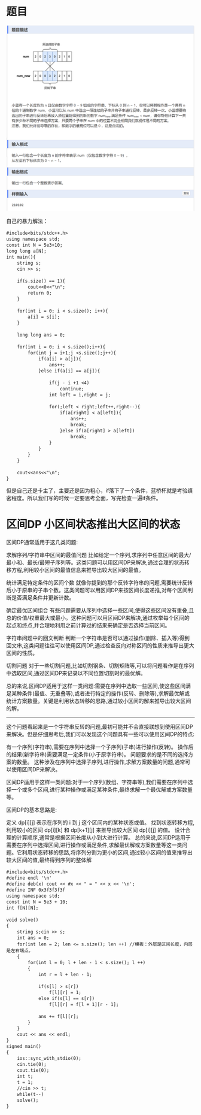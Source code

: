 # 题目
![alt text](image.png)

自己的暴力解法：
```
#include<bits/stdc++.h>
using namespace std;
const int N = 5e3+10;
long long a[N];
int main(){
	string s;
	cin >> s;
	
	if(s.size() == 1){
		cout<<0<<"\n";
		return 0;
	} 
	
	for(int i = 0; i < s.size(); i++){
		a[i] = s[i];
	}
	
	long long ans = 0;
		
	for(int i = 0; i < s.size();i++){
		for(int j = i+1;j <s.size();j++){
			if(a[i] > a[j]){
				ans++;
			}else if(a[i] == a[j]){
				
				if(j - i +1 <4)
					continue;
				int left = i,right = j;
				
				for(;left < right;left++,right--){
					if(a[right] < a[left]){
						ans++;
						break; 
					}else if(a[right] > a[left])
						break;
				}
			}
		}
	}
	
	cout<<ans<<"\n";
} 
```

但是自己还是卡主了，主要还是因为粗心，if落下了一个条件，蓝桥杯就是考验缜密程度。所以我们写的时候一定要思考全面，写完检查一遍if条件。


# 区间DP  小区间状态推出大区间的状态
区间DP通常适用于这几类问题:

求解序列/字符串中区间的最值问题
比如给定一个序列,求序列中任意区间的最大/最小和、最长/最短子序列等。这类问题可以用区间DP来解决,通过合理的状态转移方程,利用较小区间的最值信息来推导出较大区间的最值。

统计满足特定条件的区间个数
就像你提到的那个反转字符串的问题,需要统计反转后小于原串的子串个数。这类问题可以用区间DP来按区间长度递推,对每个区间判断是否满足条件并更新计数。

确定最优区间组合
有些问题需要从序列中选择一些区间,使得这些区间没有重叠,且总的价值/权重最大或最小。这种问题可以用区间DP来解决,通过枚举每个区间的起点和终点,并合理地利用之前计算过的结果来确定是否选择当前区间。

字符串问题中的回文判断
判断一个字符串是否可以通过操作(删除、插入等)得到回文串,这类问题往往可以使用区间DP,通过检查反向对称区间的性质来推导出更大区间的性质。

切割问题
对于一些切割问题,比如切割钢条、切割矩阵等,可以将问题看作是在序列中选取区间,通过区间DP来记录以不同位置切割时的最优解。

总的来说,区间DP适用于这样一类问题:需要在序列中选取一些区间,使这些区间满足某种条件(最值、无重叠等),或者进行特定的操作(反转、删除等),求解最优解或统计方案数量。关键是利用状态转移的思路,通过较小区间的解来推导出较大区间的解。


---
这个问题看起来是一个字符串反转的问题,最初可能并不会直接联想到使用区间DP来解决。但是仔细思考后,我们可以发现这个问题具有一些可以使用区间DP的特点:

有一个序列(字符串),需要在序列中选择一个子序列(子串)进行操作(反转)。
操作后的结果(新字符串)需要满足一定条件(小于原字符串)。
问题要求的是不同的选择方案的数量。
这种涉及在序列中选择子序列,进行操作,求解方案数量的问题,通常可以使用区间DP来解决。

区间DP适用于这样一类问题:对于一个序列(数组、字符串等),我们需要在序列中选择一个或多个区间,进行某种操作或满足某种条件,最终求解一个最优解或方案数量等。

区间DP的基本思路是:

定义 dp[i][j] 表示在序列的 i 到 j 这个区间内的某种状态或值。
找到状态转移方程,利用较小的区间 dp[i][k] 和 dp[k+1][j] 来推导出较大区间 dp[i][j] 的值。
设计合理的计算顺序,通常是根据区间长度从小到大进行计算。
总的来说,区间DP适用于需要在序列中选择区间,进行操作或满足条件,求解最优解或方案数量等这一类问题。它利用状态转移的思路,将序列分割为更小的区间,通过较小区间的值来推导出较大区间的值,最终得到序列的整体解

```
#include<bits/stdc++.h>
#define endl '\n'
#define deb(x) cout << #x << " = " << x << '\n';
#define INF 0x3f3f3f3f
using namespace std;
const int N = 5e3 + 10;
int f[N][N];

void solve()
{
	string s;cin >> s;
	int ans = 0;
	for(int len = 2; len <= s.size(); len ++) //模板：外层是区间长度，内层是左右端点。
	{
		for(int l = 0; l + len - 1 < s.size(); l ++)
		{
			int r = l + len - 1;
			
			if(s[l] > s[r])
				f[l][r] = 1;
			else if(s[l] == s[r])
				f[l][r] = f[l + 1][r - 1]; 
			
			ans += f[l][r];
		}
	}
	cout << ans << endl;
}
signed main()
{
	ios::sync_with_stdio(0);
	cin.tie(0);
	cout.tie(0);
	int t;
	t = 1;
	//cin >> t;
	while(t--)
	solve();
}

```
